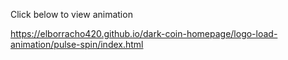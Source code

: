Click below to view animation

https://elborracho420.github.io/dark-coin-homepage/logo-load-animation/pulse-spin/index.html
